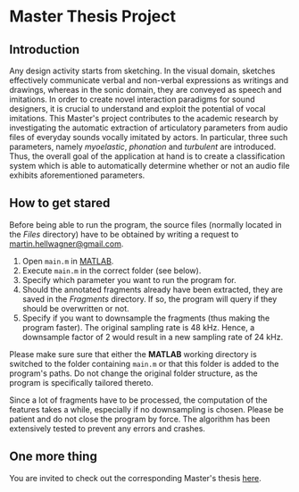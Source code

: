 # Master Thesis Project

## Introduction

Any design activity starts from sketching. In the visual domain, sketches effectively communicate verbal and non-verbal expressions as writings and drawings, whereas in the sonic domain, they are conveyed as speech and imitations. In order to create novel interaction paradigms for sound designers, it is crucial to understand and exploit the potential of vocal imitations. This Master's project contributes to the academic research by investigating the automatic extraction of articulatory parameters from audio files of everyday sounds vocally imitated by actors. In particular, three such parameters, namely *myoelastic*, *phonation* and *turbulent* are introduced. Thus, the overall goal of the application at hand is to create a classification system which is able to automatically determine whether or not an audio file exhibits aforementioned parameters.

## How to get stared

Before being able to run the program, the source files (normally located in the *Files* directory) have to be obtained by writing a request to martin.hellwagner@gmail.com.

1. Open `main.m` in [MATLAB](https://www.mathworks.com/products/matlab.html).
2. Execute `main.m` in the correct folder (see below).
3. Specify which parameter you want to run the program for.
4. Should the annotated fragments already have been extracted, they are saved in the *Fragments* directory. If so, the program will query if they should be overwritten or not.
5. Specify if you want to downsample the fragments (thus making the program faster). The original sampling rate is 48 kHz. Hence, a downsample factor of 2 would result in a new sampling rate of 24 kHz.

Please make sure sure that either the **MATLAB** working directory is switched to the folder containing `main.m` or that this folder is added to the program's paths. Do not change the original folder structure, as the program is specifically tailored thereto.

Since a lot of fragments have to be processed, the computation of the features takes a while, especially if no downsampling is chosen. Please be patient and do not close the program by force. The algorithm has been extensively tested to prevent any errors and crashes.

## One more thing

You are invited to check out the corresponding Master's thesis [here](https://github.com/martinhellwagner/master-thesis-project/blob/master/Thesis.pdf).
